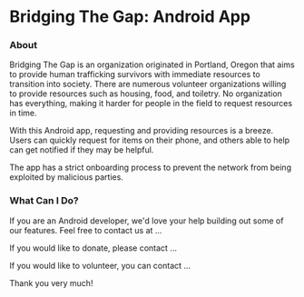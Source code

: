 # Bridging The Gap: Android App

### About

Bridging The Gap is an organization originated in Portland, Oregon that aims to provide human trafficking survivors with immediate resources to transition into society. There are numerous volunteer organizations willing to provide resources such as housing, food, and toiletry. No organization has everything, making it harder for people in the field to request resources in time.

With this Android app, requesting and providing resources is a breeze. Users can quickly request for items on their phone, and others able to help can get notified if they may be helpful.

The app has a strict onboarding process to prevent the network from being exploited by malicious parties.

### What Can I Do?

If you are an Android developer, we'd love your help building out some of our features. Feel free to contact us at ...

If you would like to donate, please contact ...

If you would like to volunteer, you can contact ...

Thank you very much!
